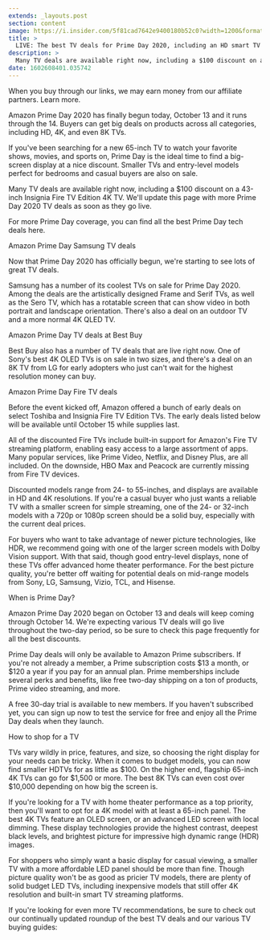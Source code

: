 ```yaml
--- 
extends: _layouts.post 
section: content 
image: https://i.insider.com/5f81cad7642e9400180b52c0?width=1200&format=jpeg 
title: > 
  LIVE: The best TV deals for Prime Day 2020, including an HD smart TV for just $80 and huge discounts on gorgeous 4K Samsung TVs 
description: > 
  Many TV deals are available right now, including a $100 discount on a 43-inch Insignia Fire TV Edition 4K TV.We'll update this page with more Prime Day 2020 TV deals as soon as they go live.For more Prime Day coverage, you can find all the best Prime Day tech deals here.Amazon Prime Day Samsung TV dealsNow that Prime Day 2020 has officially begun, we're starting to see lots of great TV deals.Amazon Prime Day TV deals at Best BuyBest Buy also has a number of TV deals that are live right now. 
date: 1602608401.035742 
--- 
```

When you buy through our links, we may earn money from our affiliate partners. Learn more.

Amazon Prime Day 2020 has finally begun today, October 13 and it runs through the 14. Buyers can get big deals on products across all categories, including HD, 4K, and even 8K TVs.

If you've been searching for a new 65-inch TV to watch your favorite shows, movies, and sports on, Prime Day is the ideal time to find a big-screen display at a nice discount. Smaller TVs and entry-level models perfect for bedrooms and casual buyers are also on sale.

Many TV deals are available right now, including a $100 discount on a 43-inch Insignia Fire TV Edition 4K TV. We'll update this page with more Prime Day 2020 TV deals as soon as they go live.

For more Prime Day coverage, you can find all the best Prime Day tech deals here.

Amazon Prime Day Samsung TV deals

Now that Prime Day 2020 has officially begun, we're starting to see lots of great TV deals.

Samsung has a number of its coolest TVs on sale for Prime Day 2020. Among the deals are the artistically designed Frame and Serif TVs, as well as the Sero TV, which has a rotatable screen that can show video in both portrait and landscape orientation. There's also a deal on an outdoor TV and a more normal 4K QLED TV.

Amazon Prime Day TV deals at Best Buy

Best Buy also has a number of TV deals that are live right now. One of Sony's best 4K OLED TVs is on sale in two sizes, and there's a deal on an 8K TV from LG for early adopters who just can't wait for the highest resolution money can buy.

Amazon Prime Day Fire TV deals

Before the event kicked off, Amazon offered a bunch of early deals on select Toshiba and Insignia Fire TV Edition TVs. The early deals listed below will be available until October 15 while supplies last.

All of the discounted Fire TVs include built-in support for Amazon's Fire TV streaming platform, enabling easy access to a large assortment of apps. Many popular services, like Prime Video, Netflix, and Disney Plus, are all included. On the downside, HBO Max and Peacock are currently missing from Fire TV devices.

Discounted models range from 24- to 55-inches, and displays are available in HD and 4K resolutions. If you're a casual buyer who just wants a reliable TV with a smaller screen for simple streaming, one of the 24- or 32-inch models with a 720p or 1080p screen should be a solid buy, especially with the current deal prices.

For buyers who want to take advantage of newer picture technologies, like HDR, we recommend going with one of the larger screen models with Dolby Vision support. With that said, though good entry-level displays, none of these TVs offer advanced home theater performance. For the best picture quality, you're better off waiting for potential deals on mid-range models from Sony, LG, Samsung, Vizio, TCL, and Hisense.

When is Prime Day?

Amazon Prime Day 2020 began on October 13 and deals will keep coming through October 14. We're expecting various TV deals will go live throughout the two-day period, so be sure to check this page frequently for all the best discounts.

Prime Day deals will only be available to Amazon Prime subscribers. If you're not already a member, a Prime subscription costs $13 a month, or $120 a year if you pay for an annual plan. Prime memberships include several perks and benefits, like free two-day shipping on a ton of products, Prime video streaming, and more.

A free 30-day trial is available to new members. If you haven't subscribed yet, you can sign up now to test the service for free and enjoy all the Prime Day deals when they launch.

How to shop for a TV

TVs vary wildly in price, features, and size, so choosing the right display for your needs can be tricky. When it comes to budget models, you can now find smaller HDTVs for as little as $100. On the higher end, flagship 65-inch 4K TVs can go for $1,500 or more. The best 8K TVs can even cost over $10,000 depending on how big the screen is.

If you're looking for a TV with home theater performance as a top priority, then you'll want to opt for a 4K model with at least a 65-inch panel. The best 4K TVs feature an OLED screen, or an advanced LED screen with local dimming. These display technologies provide the highest contrast, deepest black levels, and brightest picture for impressive high dynamic range (HDR) images.

For shoppers who simply want a basic display for casual viewing, a smaller TV with a more affordable LED panel should be more than fine. Though picture quality won't be as good as pricier TV models, there are plenty of solid budget LED TVs, including inexpensive models that still offer 4K resolution and built-in smart TV streaming platforms.

If you're looking for even more TV recommendations, be sure to check out our continually updated roundup of the best TV deals and our various TV buying guides: